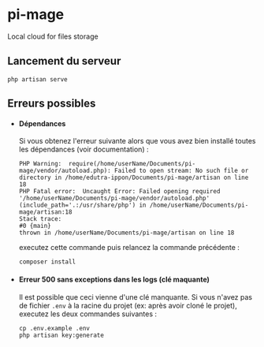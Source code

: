 # pi-mage
Local cloud for files storage


## Lancement du serveur

```SH
php artisan serve
```


## Erreurs possibles

- #### Dépendances
    Si vous obtenez l'erreur suivante alors que vous avez bien installé toutes les dépendances (voir documentation) :
    
    ```SH
    PHP Warning:  require(/home/userName/Documents/pi-mage/vendor/autoload.php): Failed to open stream: No such file or directory in /home/edutra-ippon/Documents/pi-mage/artisan on line 18
    PHP Fatal error:  Uncaught Error: Failed opening required '/home/userName/Documents/pi-mage/vendor/autoload.php' (include_path='.:/usr/share/php') in /home/userName/Documents/pi-mage/artisan:18
    Stack trace:
    #0 {main}
    thrown in /home/userName/Documents/pi-mage/artisan on line 18
    ```
    
    executez cette commande puis relancez la commande précédente :
    
    ```SH
    composer install
    ```

- #### Erreur 500 sans exceptions dans les logs (clé maquante)

    Il est possible que ceci vienne d'une clé manquante.
    Si vous n'avez pas de fichier `.env` à la racine du projet (ex: après avoir cloné le projet), executez les deux commandes suivantes :
    
    ```SH
    cp .env.example .env
    php artisan key:generate
    ```
